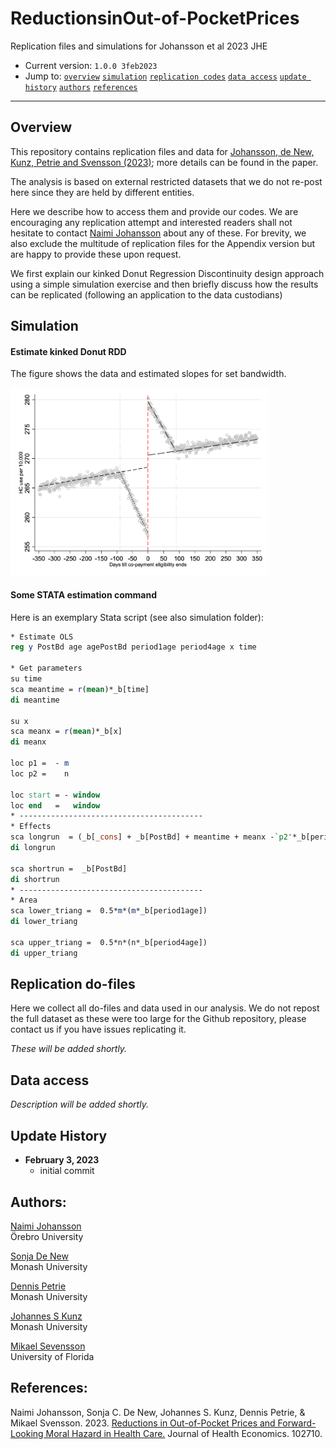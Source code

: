 # ReductionsinOut-of-PocketPrices
Replication files and simulations for Johansson et al 2023 JHE


- Current version: `1.0.0 3feb2023`
- Jump to: [`overview`](#overview) [`simulation`](#simulation) [`replication codes`](#replication-codes)  [`data access`](#data-access)  [`update history`](#update-history) [`authors`](#authors) [`references`](#references)

-----------

## Overview 

This repository contains replication files and data for [Johansson, de New, Kunz, Petrie and Svensson (2023)](https://www.sciencedirect.com/science/article/pii/S0167629622001242); more details can be found in the paper. 

The analysis is based on external restricted datasets that we do not re-post here since they are held by different entities. 

Here we describe how to access them and provide our codes. We are encouraging any replication attempt and interested readers shall not hesitate to contact [Naimi Johansson](mailto:naimi.johansson@regionorebrolan.se) about any of these. For brevity, we also exclude the multitude of replication files for the Appendix version but are happy to provide these upon request. 

We first explain our kinked Donut Regression Discontinuity design approach using a simple simulation exercise and then briefly discuss how the results can be replicated (following an application to the data custodians)



## Simulation

#### Estimate kinked Donut  RDD

The figure shows the data and estimated slopes for set bandwidth. 

<img src="./_simulation/simulation_figure.png" height="300">

#### Some STATA estimation command 

Here is an exemplary Stata script (see also simulation folder):

```stata
* Estimate OLS 
reg y PostBd age agePostBd period1age period4age x time 

* Get parameters
su time 
sca meantime = r(mean)*_b[time]
di meantime

su x 
sca meanx = r(mean)*_b[x]
di meanx

loc p1 =  - m
loc p2 =    n

loc start = - window
loc end   =   window
* -----------------------------------------		  
* Effects 
sca longrun  = (_b[_cons] + _b[PostBd] + meantime + meanx -`p2'*_b[period4age]) - (_b[_cons] + meantime + meanx -`p1'*_b[period1age])
di longrun	
	  
sca shortrun =  _b[PostBd]
di shortrun	  
* -----------------------------------------		  
* Area 
sca lower_triang =  0.5*m*(m*_b[period1age])
di lower_triang

sca upper_triang =  0.5*n*(n*_b[period4age])
di upper_triang
```

## Replication do-files 

Here we collect all do-files and data used in our analysis. We do not repost the full dataset as these were too large for the Github repository, please contact us if you have issues replicating it. 

*These will be added shortly.*

## Data access

*Description will be added shortly.*

## Update History
* **February 3, 2023**
  - initial commit
  

## Authors:

[Naimi Johansson](https://sites.google.com/view/naimijohansson/)
<br>Örebro University 

[Sonja De New](https://sites.google.com/site/sonjakassenboehmer/)
<br>Monash University

[Dennis Petrie](https://research.monash.edu/en/persons/dennis-petrie)
<br>Monash University

[Johannes S Kunz](https://sites.google.com/site/johannesskunz/)
<br>Monash University

[Mikael Sevensson](https://sites.google.com/view/mikael-svensson/)
<br>University of Florida

## References: 

Naimi Johansson, Sonja C. De New, Johannes S. Kunz, Dennis Petrie, & Mikael Svensson. 2023. [Reductions in Out-of-Pocket Prices and Forward-Looking Moral Hazard in Health Care.](https://www.sciencedirect.com/science/article/pii/S0167629622001242) Journal of Health Economics. 102710.





